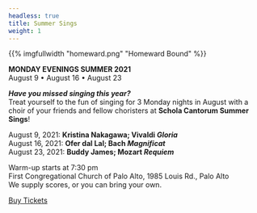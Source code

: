 ```yaml
---
headless: true
title: Summer Sings
weight: 1
---
```


{{% imgfullwidth "homeward.png" "Homeward Bound" %}}

**MONDAY EVENINGS SUMMER 2021**  
August 9 • August 16 • August 23

**_Have you missed singing this year?_**  
Treat yourself to the fun of singing for 3 Monday nights in August
with a choir of your friends and fellow choristers at
**Schola Cantorum Summer Sings**!

August 9, 2021: **Kristina Nakagawa; Vivaldi _Gloria_**  
August 16, 2021: **Ofer dal Lal; Bach _Magnificat_**  
August 23, 2021: **Buddy James; Mozart _Requiem_**

Warm-up starts at 7:30 pm  
First Congregational Church of Palo Alto, 1985 Louis Rd., Palo Alto  
We supply scores, or you can bring your own.

<a class="btn btn-primary" href="/summer-sings">Buy Tickets</a>

